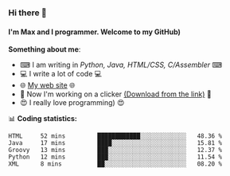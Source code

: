 ### Hi there 👋
#### I'm Max and I programmer. Welcome to my GitHub)

**Something about me**:
- ⌨ I am writing in _Python, Java, HTML/CSS, C/Assembler_ ⌨
- 💻 I write a lot of code 💻
- 🌐 [My web site](https://merive.herokuapp.com/) 🌐
- 🔘 Now I'm working on a clicker [(Download from the link)](https://merive.herokuapp.com/press1mtimes) 🔘
- 😍 I really love programming) 😍

📊 **Coding statistics:**
<!--START_SECTION:waka-->
```text
HTML     52 mins         ████████████░░░░░░░░░░░░░   48.36 % 
Java     17 mins         ████░░░░░░░░░░░░░░░░░░░░░   15.81 % 
Groovy   13 mins         ███░░░░░░░░░░░░░░░░░░░░░░   12.37 % 
Python   12 mins         ███░░░░░░░░░░░░░░░░░░░░░░   11.54 % 
XML      8 mins          ██░░░░░░░░░░░░░░░░░░░░░░░   08.20 % 
```
<!--END_SECTION:waka-->
